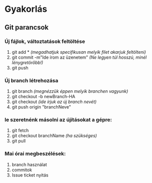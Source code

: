 # Gyakorlás
## Git parancsok
### Új fájlok, változtatások feltöltése
1. git add * *(megadhatjuk specifikusan melyik filet akarjuk feltölteni)*  
2. git commit -m"Ide írom az üzenetem" *(Ne legyen túl hosszú, minél lénygretörőbb!)*  
3. git push
### Új branch létrehozása 
1. git branch *(megnézzük éppen melyik branchen vagyunk)*  
2. git checkout -b newBranch-HA  
3. git checkout *(ide írjuk az új branch nevét)*
4. git push origin "branchNeve"
###  le szeretnénk másolni az újításokat a gépre:
1. git fetch
2. git checkout branchName *(ha szükséges)*
3. git pull
### Mai órai megbeszélések: 
1. branch használat
2. commitok
3. Issue ticket nyitás

